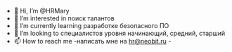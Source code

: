 - 👋 Hi, I’m @HRMary
- 👀 I’m interested in  поиск талантов
- 🌱 I’m currently learning  разработке  безопасного ПО
- 💞️ I’m looking to  специалистов уровня начинающий, средний, старший 
- 📫 How to reach me -написать мне на  hr@neobit.ru
-<!---
HRMary/HRMary is a ✨ special ✨ repository because its `README.md` (this file) appears on your GitHub profile.
You can click the Preview link to take a look at your changes.
--->
